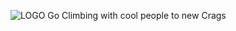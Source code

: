 ![LOGO](https://user-images.githubusercontent.com/105738004/187217708-2ce4c5c5-4f3c-4533-8f1a-daacb1cfc848.svg)
Go Climbing with cool people to new Crags
